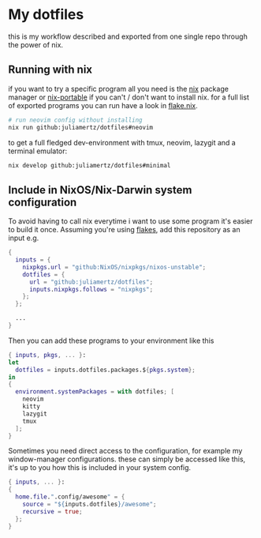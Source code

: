 # My dotfiles

this is my workflow described and exported from one single repo through the power of nix.

## Running with nix

if you want to try a specific program all you need is the [nix](https://nixos.org/) package manager or [nix-portable](https://github.com/DavHau/nix-portable) if you can't / don't want to install nix.
for a full list of exported programs you can run have a look in [flake.nix](./flake.nix). 

```bash
# run neovim config without installing
nix run github:juliamertz/dotfiles#neovim
```

to get a full fledged dev-environment with tmux, neovim, lazygit and a terminal emulator:

```bash
nix develop github:juliamertz/dotfiles#minimal
```

## Include in NixOS/Nix-Darwin system configuration

To avoid having to call nix everytime i want to use some program it's easier to build it once.
Assuming you're using [flakes](https://wiki.nixos.org/wiki/Flakes), add this repository as an input e.g.

```nix
{
  inputs = {
    nixpkgs.url = "github:NixOS/nixpkgs/nixos-unstable";
    dotfiles = {
      url = "github:juliamertz/dotfiles";
      inputs.nixpkgs.follows = "nixpkgs";
    };
  };

  ...
}
```

Then you can add these programs to your environment like this

```nix
{ inputs, pkgs, ... }:
let 
  dotfiles = inputs.dotfiles.packages.${pkgs.system};
in
{
  environment.systemPackages = with dotfiles; [
    neovim
    kitty
    lazygit
    tmux
  ];
}
```

Sometimes you need direct access to the configuration, for example my window-manager configurations.
these can simply be accessed like this, it's up to you how this is included in your system config.

```nix
{ inputs, ... }:
{
  home.file.".config/awesome" = {
    source = "${inputs.dotfiles}/awesome";
    recursive = true;
  };
}
```


